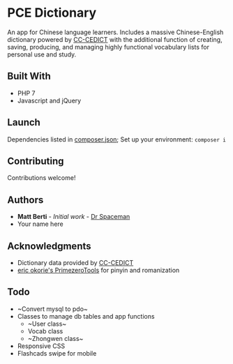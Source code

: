 # PCE Dictionary

An app for Chinese language learners. Includes a massive Chinese-English dictionary powered by [CC-CEDICT](http://cc-cedict.org/) with the additional function of creating, saving, producing, and managing highly functional vocabulary lists for personal use and study.</b>

## Built With

* PHP 7
* Javascript and jQuery

## Launch

Dependencies listed in [composer.json](composer.json); Set up your environment: `composer i`

## Contributing

Contributions welcome!

## Authors

* **Matt Berti** - *Initial work* - [Dr Spaceman](https://github.com/dr-spaceman)
* Your name here

## Acknowledgments

* Dictionary data provided by [CC-CEDICT](http://cc-cedict.org/)
* [eric okorie's PrimezeroTools](http://code.google.com/p/pzphp/wiki/PrimezeroTools) for pinyin and romanization 

## Todo

* ~Convert mysql to pdo~
* Classes to manage db tables and app functions
    * ~User class~
    * Vocab class
    * ~Zhongwen class~
* Responsive CSS
* Flashcads swipe for mobile
